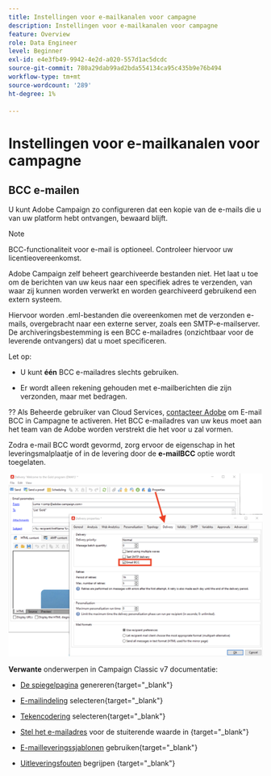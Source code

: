 ```yaml
---
title: Instellingen voor e-mailkanalen voor campagne
description: Instellingen voor e-mailkanalen voor campagne
feature: Overview
role: Data Engineer
level: Beginner
exl-id: e4e3fb49-9942-4e2d-a020-557d1ac5dcdc
source-git-commit: 780a29dab99ad2bda554134ca95c435b9e76b494
workflow-type: tm+mt
source-wordcount: '289'
ht-degree: 1%

---
```


# Instellingen voor e-mailkanalen voor campagne

## BCC e-mailen

U kunt Adobe Campaign zo configureren dat een kopie van de e-mails die u van uw platform hebt ontvangen, bewaard blijft.

>[!NOTE]
>BCC-functionaliteit voor e-mail is optioneel. Controleer hiervoor uw licentieovereenkomst.

Adobe Campaign zelf beheert gearchiveerde bestanden niet. Het laat u toe om de berichten van uw keus naar een specifiek adres te verzenden, van waar zij kunnen worden verwerkt en worden gearchiveerd gebruikend een extern systeem.

Hiervoor worden .eml-bestanden die overeenkomen met de verzonden e-mails, overgebracht naar een externe server, zoals een SMTP-e-mailserver. De archiveringsbestemming is een BCC e-mailadres (onzichtbaar voor de leverende ontvangers) dat u moet specificeren.

Let op:

* U kunt **één** BCC e-mailadres slechts gebruiken.

* Er wordt alleen rekening gehouden met e-mailberichten die zijn verzonden, maar met bedragen.

?? Als Beheerde gebruiker van Cloud Services, [contacteer Adobe](../start/campaign-faq.md#support) om E-mail BCC in Campagne te activeren. Het BCC e-mailadres van uw keus moet aan het team van de Adobe worden verstrekt die het voor u zal vormen.

Zodra e-mail BCC wordt gevormd, zorg ervoor de eigenschap in het leveringsmalplaatje of in de levering door de **e-mailBCC** optie wordt toegelaten.

![](assets/email-bcc.png)


**Verwante** onderwerpen in Campaign Classic v7 documentatie:


* [De spiegelpagina](https://experienceleague.adobe.com/docs/campaign-classic/using/sending-messages/sending-emails/sending-an-email/email-parameters.html#generating-mirror-page) genereren{target=&quot;_blank&quot;}

* [E-mailindeling](https://experienceleague.adobe.com/docs/campaign-classic/using/sending-messages/sending-emails/sending-an-email/email-parameters.html#selecting-message-formats) selecteren{target=&quot;_blank&quot;}

* [Tekencodering](https://experienceleague.adobe.com/docs/campaign-classic/using/sending-messages/sending-emails/sending-an-email/email-parameters.html#character-encoding) selecteren{target=&quot;_blank&quot;}

* [Stel het e-mailadres](https://experienceleague.adobe.com/docs/campaign-classic/using/sending-messages/sending-emails/sending-an-email/email-parameters.html#managing-bounce-emails) voor de stuiterende waarde in {target=&quot;_blank&quot;}

* [E-mailleveringssjablonen](https://experienceleague.adobe.com/docs/campaign-classic/using/sending-messages/using-delivery-templates/about-templates.html) gebruiken{target=&quot;_blank&quot;}

* [Uitleveringsfouten](https://experienceleague.adobe.com/docs/campaign-classic/using/sending-messages/monitoring-deliveries/understanding-delivery-failures.html) begrijpen {target=&quot;_blank&quot;}

